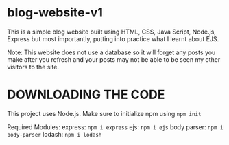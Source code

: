 # blog-website-v1
This is a simple blog website built using HTML, CSS, Java Script, Node.js, Express but most importantly, putting into practice what I learnt about EJS. 

Note: This website does not use a database so it will forget any posts you make after you refresh and your posts may not be able to be seen my other visitors to the site.

# DOWNLOADING THE CODE
This project uses Node.js. Make sure to initialize npm using `npm init`

Required Modules: 
express: `npm i express`
ejs: `npm i ejs` 
body parser: `npm i body-parser`
lodash: `npm i lodash`
